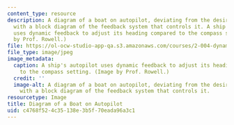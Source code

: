 ```yaml
---
content_type: resource
description: A diagram of a boat on autopilot, deviating from the desired course,
  with a block diagram of the feedback system that controls it. A ship's autopilot
  uses dynamic feedback to adjust its heading compared to the compass setting. (Image
  by Prof. Rowell.)
file: https://ol-ocw-studio-app-qa.s3.amazonaws.com/courses/2-004-dynamics-and-control-ii-spring-2008/c4768f524c35138e3b5f70eada96a3c1_2-004s08.jpg
file_type: image/jpeg
image_metadata:
  caption: A ship's autopilot uses dynamic feedback to adjust its heading compared
    to the compass setting. (Image by Prof. Rowell.)
  credit: ''
  image-alt: A diagram of a boat on autopilot, deviating from the desired course,
    with a block diagram of the feedback system that controls it.
resourcetype: Image
title: Diagram of a Boat on Autopilot
uid: c4768f52-4c35-138e-3b5f-70eada96a3c1
---
```

